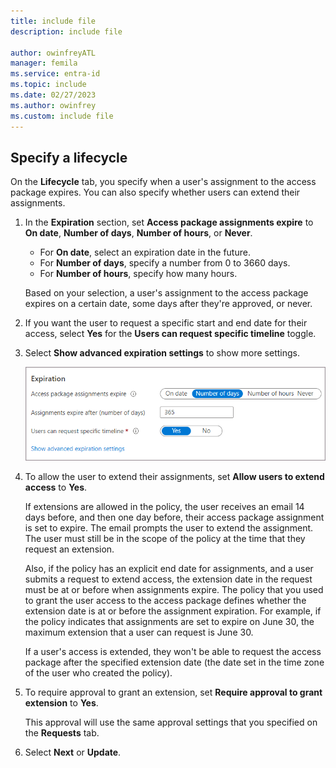 ```yaml
---
title: include file
description: include file

author: owinfreyATL
manager: femila
ms.service: entra-id
ms.topic: include
ms.date: 02/27/2023
ms.author: owinfrey
ms.custom: include file
---
```


## Specify a lifecycle

On the **Lifecycle** tab, you specify when a user's assignment to the access package expires. You can also specify whether users can extend their assignments.

1. In the **Expiration** section, set **Access package assignments expire** to **On date**, **Number of days**, **Number of hours**, or **Never**.

    - For **On date**, select an expiration date in the future.
    - For **Number of days**, specify a number from 0 to 3660 days.
    - For **Number of hours**, specify how many hours.

    Based on your selection, a user's assignment to the access package expires on a certain date, some days after they're approved, or never.

1. If you want the user to request a specific start and end date for their access, select **Yes** for the **Users can request specific timeline** toggle.

1. Select **Show advanced expiration settings** to show more settings.

    ![Screenshot that shows lifecycle expiration settings for an access package.](./media/entitlement-management-lifecycle-policy/expiration.png)

1. To allow the user to extend their assignments, set **Allow users to extend access** to **Yes**.

    If extensions are allowed in the policy, the user receives an email 14 days before, and then one day before, their access package assignment is set to expire. The email prompts the user to extend the assignment. The user must still be in the scope of the policy at the time that they request an extension.

    Also, if the policy has an explicit end date for assignments, and a user submits a request to extend access, the extension date in the request must be at or before when assignments expire. The policy that you used to grant the user access to the access package defines whether the extension date is at or before the assignment expiration. For example, if the policy indicates that assignments are set to expire on June 30, the maximum extension that a user can request is June 30.

    If a user's access is extended, they won't be able to request the access package after the specified extension date (the date set in the time zone of the user who created the policy).

1. To require approval to grant an extension, set **Require approval to grant extension** to **Yes**.

    This approval will use the same approval settings that you specified on the **Requests** tab.

1. Select **Next** or **Update**.

